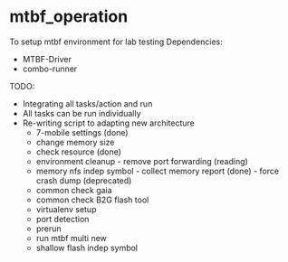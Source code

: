 mtbf_operation
==============
To setup mtbf environment for lab testing
Dependencies:
* MTBF-Driver
* combo-runner


TODO:
* Integrating all tasks/action and run
* All tasks can be run individually
* Re-writing script to adapting new architecture
  * 7-mobile settings (done)
  * change memory size
  * check resource (done)
  * environment cleanup - remove port forwarding (reading)
  * memory nfs indep symbol - collect memory report (done) - force crash dump (deprecated)
  * common check gaia
  * common check B2G flash tool
  * virtualenv setup
  * port detection
  * prerun
  * run mtbf multi new
  * shallow flash indep symbol
